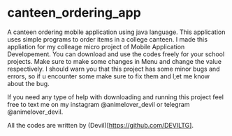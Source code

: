 # canteen_ordering_app
A canteen ordering mobile application using java language.
This application uses simple programs to order items in a college canteen. I made this appliation for my colleage micro project of Mobile Application Developement.
You can download and use the codes freely for your school projects.
Make sure to make some changes in Menu and change the value respectively. 
I should warn you that this project has some minor bugs and errors, so if u encounter some make sure to fix them and l;et me know about the bug.

If you need any type of help with downloading and running this project feel free to text me on my instagram @animelover_devil or telegram @animelover_devil.

All the codes are written by (Devil)[https://github.com/DEVILTG].
